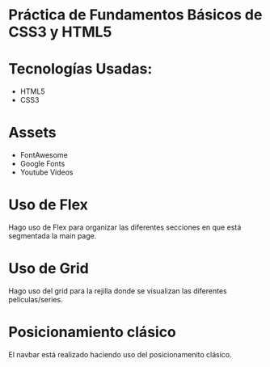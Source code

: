 # Práctica de Fundamentos Básicos de CSS3 y HTML5

# Tecnologías Usadas:
* HTML5
* CSS3

# Assets
* FontAwesome
* Google Fonts
* Youtube Videos

# Uso de Flex
Hago uso de Flex para organizar las diferentes secciones en que está segmentada la main page.

# Uso de Grid

Hago uso del grid para la rejilla donde se visualizan las diferentes películas/series.

# Posicionamiento clásico

El navbar está realizado haciendo uso del posicionamenito clásico.

